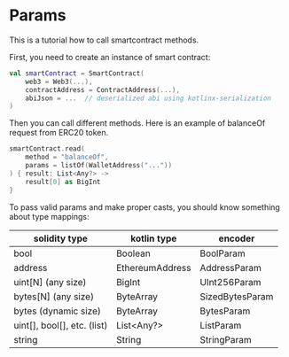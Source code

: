 # Params

This is a tutorial how to call smartcontract methods.

First, you need to create an instance of smart contract:

```kotlin
val smartContract = SmartContract(
    web3 = Web3(...),
    contractAddress = ContractAddress(...),
    abiJson = ...  // deserialized abi using kotlinx-serialization
)
```

Then you can call different methods. Here is an example of balanceOf request from ERC20 token.

```kotlin
smartContract.read(
    method = "balanceOf",
    params = listOf(WalletAddress("..."))
) { result: List<Any?> ->
    result[0] as BigInt
}
```

To pass valid params and make proper casts, you should know something about type mappings:

| solidity type               | kotlin type     | encoder         |
|-----------------------------|-----------------|-----------------|
| bool                        | Boolean         | BoolParam       |
| address                     | EthereumAddress | AddressParam    |
| uint\[N] (any size)         | BigInt          | UInt256Param    |
| bytes\[N] (any size)        | ByteArray       | SizedBytesParam |
| bytes (dynamic size)        | ByteArray       | BytesParam      |
| uint[], bool[], etc. (list) | List<Any?>      | ListParam       |
| string                      | String          | StringParam     |

